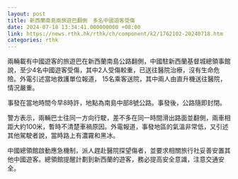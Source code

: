 ```yaml
---
layout: post
title: 新西蘭南島兩旅遊巴翻側　多名中國遊客受傷
date: 2024-07-18 13:34:41.000000000 +08:00
link: https://news.rthk.hk/rthk/ch/component/k2/1762102-20240718.htm
categories: rthk
---
```


兩輛載有中國遊客的旅遊巴在新西蘭南島公路翻側，中國駐新西蘭基督城總領事館說，至少4名中國遊客受傷，其中2人受傷較重，已送往醫院治療，沒有生命危險。外電引述當地救護單位報道， 15名乘客送院，其中兩人由直升機送往醫院，情況嚴重。

事發在當地時間今早8時許，地點為南島中部8號公路。事發後，公路隨即封閉。

警方表示，兩輛巴士往同一方向行駛，差不多在同一時間滑出路面並翻側，兩車相距大約100米，暫時不清楚車禍原因。外電報道，事發地區的氣溫非常低，又引述其他駕駛者說，當時路上有濃霧和黑冰。

中國總領館啟動應急機制，派人趕赴醫院探望傷者，並要求相關旅行社妥善安置其他中國遊客。總領館提醒計劃到新西蘭的遊客，務必提高安全意識，注意交通安全。
